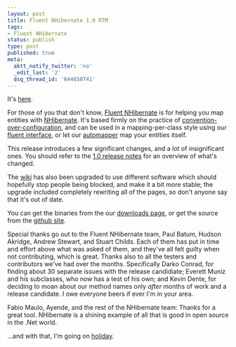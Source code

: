 ```yaml
---
layout: post
title: Fluent NHibernate 1.0 RTM
tags:
- Fluent NHibernate
status: publish
type: post
published: true
meta:
  aktt_notify_twitter: 'no'
  _edit_last: '2'
  dsq_thread_id: '644650741'
---
```

It's [here](http://fluentnhibernate.org/downloads).

For those of you that don't know, [Fluent NHibernate](http://fluentnhibernate.org) is for helping you map entities with [NHibernate](http://nhforge.org). It's based firmly on the practice of [convention-over-configuration](http://en.wikipedia.org/wiki/Convention_over_configuration), and can be used in a mapping-per-class style using our [fluent interface](http://wiki.fluentnhibernate.org/Fluent_mapping), or let our [automapper](http://wiki.fluentnhibernate.org/Auto_mapping) map your entities itself.

<!-- more -->

This release introduces a few significant changes, and a lot of insignificant ones. You should refer to the [1.0 release notes](http://wiki.fluentnhibernate.org/Release_notes_1.0) for an overview of what's changed.

The [wiki](http://wiki.fluentnhibernate.org) has also been upgraded to use different software which should hopefully stop people being blocked, and make it a bit more stable; the upgrade included completely rewriting all of the pages, so don't anyone say that it's out of date.

You can get the binaries from the our [downloads page](http://fluentnhibernate.org/downloads), or get the source from the [github site](http://github.com/jagregory/fluent-nhibernate).

Special thanks go out to the Fluent NHibernate team, Paul Batum, Hudson Akridge, Andrew Stewart, and Stuart Childs. Each of them has put in time and effort above what was asked of them, and they've all felt guilty when not contributing, which is great. Thanks also to all the testers and contributors we've had over the months. Specifically Darko Conrad, for finding about 30 separate issues with the release candidiate; Everett Muniz and his subclasses, who now has a test of his own; and Kevin Dente, for deciding to moan about our method names only *after* months of work and a release candidate. I owe everyone beers if ever I'm in your area.

Fabio Maulo, Ayende, and the rest of the NHibernate team: Thanks for a great tool. NHibernate is a shining example of all that is good in open source in the .Net world.

...and with that, I'm going on [holiday](http://maps.google.co.uk/maps?f=d&source=s_d&saddr=Sydney&daddr=Brisbane+to:Cairns&hl=en&geocode=&mra=ls&sll=-25.656382,152.880249&sspn=1.383954,1.851196&ie=UTF8&ll=-25.522615,152.358398&spn=22.065278,29.619141&z=5).
